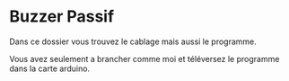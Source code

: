 # Buzzer Passif
Dans ce dossier vous trouvez le cablage mais aussi le programme.

Vous avez seulement a brancher comme moi et téléversez le programme dans la carte arduino.
